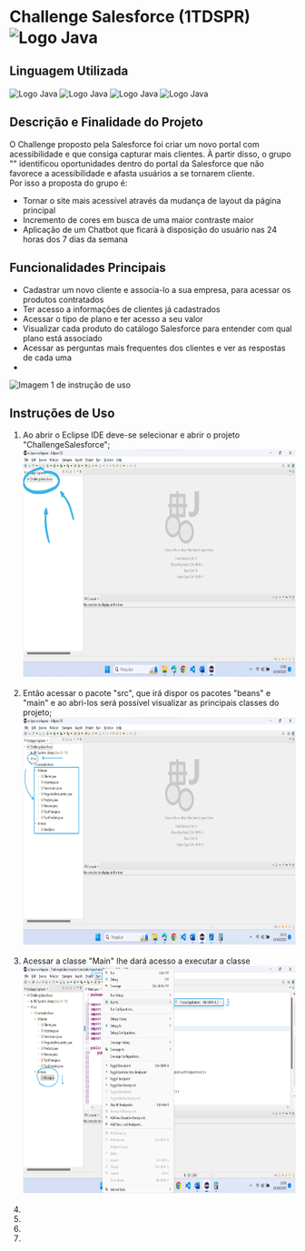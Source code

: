 
# Challenge Salesforce (1TDSPR) <img align="center" alt="Logo Java" height="70" width="70" src="https://cdn.jsdelivr.net/gh/devicons/devicon/icons/salesforce/salesforce-original.svg" />

## Linguagem Utilizada

<div style="display:inline-block">
  <img align="center" alt="Logo Java" height="70" width="70" src="https://cdn.jsdelivr.net/gh/devicons/devicon/icons/html5/html5-original-wordmark.svg"/>    
  <img align="center" alt="Logo Java" height="70" width="70" src="https://cdn.jsdelivr.net/gh/devicons/devicon/icons/css3/css3-original-wordmark.svg"/>
  <img align="center" alt="Logo Java" height="70" width="70" src="https://cdn.jsdelivr.net/gh/devicons/devicon/icons/java/java-original-wordmark.svg"/>
  <img align="center" alt="Logo Java" height="70" width="70" src="https://cdn.jsdelivr.net/gh/devicons/devicon/icons/python/python-original-wordmark.svg" />
</div>
          
## Descrição e Finalidade do Projeto
O Challenge proposto pela Salesforce foi criar um novo portal com acessibilidade e que consiga capturar mais clientes. À partir disso, o grupo "" identificou oportunidades dentro do portal da Salesforce que não favorece a acessibilidade e afasta usuários a se tornarem cliente.<br/>
Por isso a proposta do grupo é:
<ul>
  <li>Tornar o site mais acessível através da mudança de layout da página principal</li>
  <li>Incremento de cores em busca de uma maior contraste maior</li> 
  <li>Aplicação de um Chatbot que ficará à disposição do usuário nas 24 horas dos 7 dias da semana</li>
</ul>

## Funcionalidades Principais
<ul>
  <li>Cadastrar um novo cliente e associa-lo a sua empresa, para acessar os produtos contratados</li>
  <li>Ter acesso a informações de clientes já cadastrados</li>
  <li>Acessar o tipo de plano e ter acesso a seu valor</li>
  <li>Visualizar cada produto do catálogo Salesforce para entender com qual plano está associado</li>
  <li>Acessar as perguntas mais frequentes dos clientes e ver as respostas de cada uma</li>
  <li></li>
</ul>
  <img alt="Imagem 1 de instrução de uso" height="400" width="700" src="">

## Instruções de Uso
<ol>
  <li>Ao abrir o Eclipse IDE deve-se selecionar e abrir o projeto "ChallengeSalesforce";</li>
  <img alt="Imagem 1 de instrução de uso" height="400" width="700" src="https://github.com/IvesJc/challenge-salesforce-1TDSPR/blob/main/assets/Captura%20de%20tela%202023-10-19%20154600.png?raw=true">  
  <br/>
  <br/>
  <li>Então acessar o pacote "src", que irá dispor os pacotes "beans" e "main" e ao abri-los será possível visualizar as principais classes do projeto;</li>
  <img alt="Imagem 2 de instrução de uso" height="400" width="700" src="https://github.com/IvesJc/challenge-salesforce-1TDSPR/blob/main/assets/Captura%20de%20tela%202023-10-19%20161049.png?raw=true">
  <br/>
  <br/>
  <li>Acessar a classe "Main" lhe dará acesso a executar a classe</li>
  <img alt="Imagem 3 de instrução de uso" height="400" width="700" src="https://github.com/IvesJc/challenge-salesforce-1TDSPR/blob/main/assets/Captura%20de%20tela%202023-10-19%20163837.png?raw=true">
  <br/>
  <br/>
  <li></li>
  <li></li>
  <li></li>
  <li></li>
</ol>
